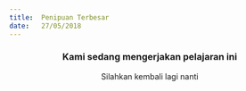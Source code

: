 ```yaml
---
title:  Penipuan Terbesar
date:   27/05/2018
---
```


### <center>Kami sedang mengerjakan pelajaran ini</center>
<center>Silahkan kembali lagi nanti</center>
